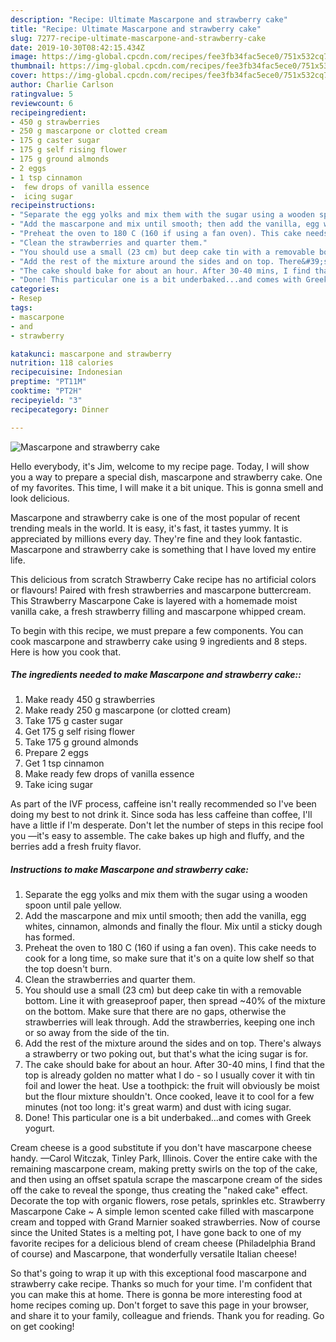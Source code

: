 ```yaml
---
description: "Recipe: Ultimate Mascarpone and strawberry cake"
title: "Recipe: Ultimate Mascarpone and strawberry cake"
slug: 7277-recipe-ultimate-mascarpone-and-strawberry-cake
date: 2019-10-30T08:42:15.434Z
image: https://img-global.cpcdn.com/recipes/fee3fb34fac5ece0/751x532cq70/mascarpone-and-strawberry-cake-recipe-main-photo.jpg
thumbnail: https://img-global.cpcdn.com/recipes/fee3fb34fac5ece0/751x532cq70/mascarpone-and-strawberry-cake-recipe-main-photo.jpg
cover: https://img-global.cpcdn.com/recipes/fee3fb34fac5ece0/751x532cq70/mascarpone-and-strawberry-cake-recipe-main-photo.jpg
author: Charlie Carlson
ratingvalue: 5
reviewcount: 6
recipeingredient:
- 450 g strawberries
- 250 g mascarpone or clotted cream
- 175 g caster sugar
- 175 g self rising flower
- 175 g ground almonds
- 2 eggs
- 1 tsp cinnamon
-  few drops of vanilla essence
-  icing sugar
recipeinstructions:
- "Separate the egg yolks and mix them with the sugar using a wooden spoon until pale yellow."
- "Add the mascarpone and mix until smooth; then add the vanilla, egg whites, cinnamon, almonds and finally the flour. Mix until a sticky dough has formed."
- "Preheat the oven to 180 C (160 if using a fan oven). This cake needs to cook for a long time, so make sure that it&#39;s on a quite low shelf so that the top doesn&#39;t burn."
- "Clean the strawberries and quarter them."
- "You should use a small (23 cm) but deep cake tin with a removable bottom. Line it with greaseproof paper, then spread ~40% of the mixture on the bottom. Make sure that there are no gaps, otherwise the strawberries will leak through. Add the strawberries, keeping one inch or so away from the side of the tin."
- "Add the rest of the mixture around the sides and on top. There&#39;s always a strawberry or two poking out, but that&#39;s what the icing sugar is for."
- "The cake should bake for about an hour. After 30-40 mins, I find that the top is already golden no matter what I do - so I usually cover it with tin foil and lower the heat. Use a toothpick: the fruit will obviously be moist but the flour mixture shouldn&#39;t. Once cooked, leave it to cool for a few minutes (not too long: it&#39;s great warm) and dust with icing sugar."
- "Done! This particular one is a bit underbaked...and comes with Greek yogurt."
categories:
- Resep
tags:
- mascarpone
- and
- strawberry

katakunci: mascarpone and strawberry
nutrition: 118 calories
recipecuisine: Indonesian
preptime: "PT11M"
cooktime: "PT2H"
recipeyield: "3"
recipecategory: Dinner

---
```



![Mascarpone and strawberry cake](https://img-global.cpcdn.com/recipes/fee3fb34fac5ece0/751x532cq70/mascarpone-and-strawberry-cake-recipe-main-photo.jpg)

Hello everybody, it's Jim, welcome to my recipe page. Today, I will show you a way to prepare a special dish, mascarpone and strawberry cake. One of my favorites. This time, I will make it a bit unique. This is gonna smell and look delicious.

Mascarpone and strawberry cake is one of the most popular of recent trending meals in the world. It is easy, it's fast, it tastes yummy. It is appreciated by millions every day. They're fine and they look fantastic. Mascarpone and strawberry cake is something that I have loved my entire life.

This delicious from scratch Strawberry Cake recipe has no artificial colors or flavours! Paired with fresh strawberries and mascarpone buttercream. This Strawberry Mascarpone Cake is layered with a homemade moist vanilla cake, a fresh strawberry filling and mascarpone whipped cream.


To begin with this recipe, we must prepare a few components. You can cook mascarpone and strawberry cake using 9 ingredients and 8 steps. Here is how you cook that.

##### The ingredients needed to make Mascarpone and strawberry cake::

1. Make ready 450 g strawberries
1. Make ready 250 g mascarpone (or clotted cream)
1. Take 175 g caster sugar
1. Get 175 g self rising flower
1. Take 175 g ground almonds
1. Prepare 2 eggs
1. Get 1 tsp cinnamon
1. Make ready  few drops of vanilla essence
1. Take  icing sugar


As part of the IVF process, caffeine isn&#39;t really recommended so I&#39;ve been doing my best to not drink it. Since soda has less caffeine than coffee, I&#39;ll have a little if I&#39;m desperate. Don&#39;t let the number of steps in this recipe fool you —it&#39;s easy to assemble. The cake bakes up high and fluffy, and the berries add a fresh fruity flavor. 

##### Instructions to make Mascarpone and strawberry cake:

1. Separate the egg yolks and mix them with the sugar using a wooden spoon until pale yellow.
1. Add the mascarpone and mix until smooth; then add the vanilla, egg whites, cinnamon, almonds and finally the flour. Mix until a sticky dough has formed.
1. Preheat the oven to 180 C (160 if using a fan oven). This cake needs to cook for a long time, so make sure that it&#39;s on a quite low shelf so that the top doesn&#39;t burn.
1. Clean the strawberries and quarter them.
1. You should use a small (23 cm) but deep cake tin with a removable bottom. Line it with greaseproof paper, then spread ~40% of the mixture on the bottom. Make sure that there are no gaps, otherwise the strawberries will leak through. Add the strawberries, keeping one inch or so away from the side of the tin.
1. Add the rest of the mixture around the sides and on top. There&#39;s always a strawberry or two poking out, but that&#39;s what the icing sugar is for.
1. The cake should bake for about an hour. After 30-40 mins, I find that the top is already golden no matter what I do - so I usually cover it with tin foil and lower the heat. Use a toothpick: the fruit will obviously be moist but the flour mixture shouldn&#39;t. Once cooked, leave it to cool for a few minutes (not too long: it&#39;s great warm) and dust with icing sugar.
1. Done! This particular one is a bit underbaked...and comes with Greek yogurt.


Cream cheese is a good substitute if you don&#39;t have mascarpone cheese handy. —Carol Witczak, Tinley Park, Illinois. Cover the entire cake with the remaining mascarpone cream, making pretty swirls on the top of the cake, and then using an offset spatula scrape the mascarpone cream of the sides off the cake to reveal the sponge, thus creating the &#34;naked cake&#34; effect. Decorate the top with organic flowers, rose petals, sprinkles etc. Strawberry Mascarpone Cake ~ A simple lemon scented cake filled with mascarpone cream and topped with Grand Marnier soaked strawberries. Now of course since the United States is a melting pot, I have gone back to one of my favorite recipes for a delicious blend of cream cheese (Philadelphia Brand of course) and Mascarpone, that wonderfully versatile Italian cheese! 

So that's going to wrap it up with this exceptional food mascarpone and strawberry cake recipe. Thanks so much for your time. I'm confident that you can make this at home. There is gonna be more interesting food at home recipes coming up. Don't forget to save this page in your browser, and share it to your family, colleague and friends. Thank you for reading. Go on get cooking!
